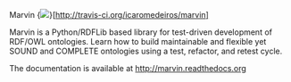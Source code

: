 Marvin {<img src="https://secure.travis-ci.org/icaromedeiros/marvin.png" />}[http://travis-ci.org/icaromedeiros/marvin]

Marvin is a Python/RDFLib based library for test-driven development of RDF/OWL ontologies. Learn how to build maintainable and flexible yet SOUND and COMPLETE ontologies using a test, refactor, and retest cycle.

The documentation is available at http://marvin.readthedocs.org
